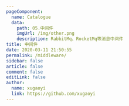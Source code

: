 ```yaml
---
pageComponent:
  name: Catalogue
  data:
    path: 05.中间件
    imgUrl: /img/other.png
    description: RabbitMq、RocketMq等消息中间件
title: 中间件
date: 2020-03-11 21:50:55
permalink: /middleware/
sidebar: false
article: false
comment: false
editLink: false
author:
  name: xugaoyi
  link: https://github.com/xugaoyi
---
```

